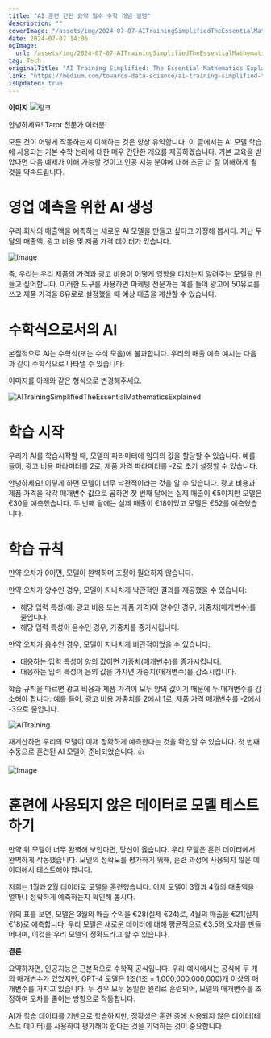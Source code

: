 ```yaml
---
title: "AI 훈련 간단 요약 필수 수학 개념 설명"
description: ""
coverImage: "/assets/img/2024-07-07-AITrainingSimplifiedTheEssentialMathematicsExplained_0.png"
date: 2024-07-07 14:06
ogImage: 
  url: /assets/img/2024-07-07-AITrainingSimplifiedTheEssentialMathematicsExplained_0.png
tag: Tech
originalTitle: "AI Training Simplified: The Essential Mathematics Explained"
link: "https://medium.com/towards-data-science/ai-training-simplified-the-essential-mathematics-explained-3a94ebeb4a3e"
isUpdated: true
---
```






**이미지**
![링크](/assets/img/2024-07-07-AITrainingSimplifiedTheEssentialMathematicsExplained_0.png)

안녕하세요! Tarot 전문가 여러분! 

모든 것이 어떻게 작동하는지 이해하는 것은 항상 유익합니다. 이 글에서는 AI 모델 학습에 사용되는 기본 수학 논리에 대한 매우 간단한 개요를 제공하겠습니다. 기본 교육을 받았다면 다음 예제가 이해 가능할 것이고 인공 지능 분야에 대해 조금 더 잘 이해하게 될 것을 약속드립니다.

# 영업 예측을 위한 AI 생성

우리 회사의 매출액을 예측하는 새로운 AI 모델을 만들고 싶다고 가정해 봅시다. 지난 두 달의 매출액, 광고 비용 및 제품 가격 데이터가 있습니다.

<div class="content-ad"></div>

![Image](/assets/img/2024-07-07-AITrainingSimplifiedTheEssentialMathematicsExplained_1.png)

즉, 우리는 우리 제품의 가격과 광고 비용이 어떻게 영향을 미치는지 알려주는 모델을 만들고 싶어합니다. 이러한 도구를 사용하면 마케팅 전문가는 예를 들어 광고에 50유로를 쓰고 제품 가격을 6유로로 설정했을 때 예상 매출을 계산할 수 있습니다.

# 수학식으로서의 AI

본질적으로 AI는 수학식(또는 수식 모음)에 불과합니다. 우리의 매출 예측 예시는 다음과 같이 수학식으로 나타낼 수 있습니다:

<div class="content-ad"></div>

이미지를 아래와 같은 형식으로 변경해주세요.


![AITrainingSimplifiedTheEssentialMathematicsExplained](/assets/img/2024-07-07-AITrainingSimplifiedTheEssentialMathematicsExplained_2.png)


# 학습 시작

우리가 AI를 학습시작할 때, 모델의 파라미터에 임의의 값을 할당할 수 있습니다. 예를 들어, 광고 비용 파라미터를 2로, 제품 가격 파라미터를 -2로 초기 설정할 수 있습니다.

<div class="content-ad"></div>

안녕하세요! 이렇게 하면 모델이 너무 낙관적이라는 것을 알 수 있습니다. 광고 비용과 제품 가격을 각각 매개변수 값으로 곱하면 첫 번째 달에는 실제 매출이 €5이지만 모델은 €30을 예측했습니다. 두 번째 달에는 실제 매출이 €18이었고 모델은 €52를 예측했습니다.

# 학습 규칙

<div class="content-ad"></div>

만약 오차가 0이면, 모델이 완벽하며 조정이 필요하지 않습니다.

만약 오차가 양수인 경우, 모델이 지나치게 낙관적인 결과를 제공했을 수 있습니다:

- 해당 입력 특성(예: 광고 비용 또는 제품 가격)이 양수인 경우, 가중치(매개변수)를 줄입니다.
- 해당 입력 특성이 음수인 경우, 가중치를 증가시킵니다.

만약 오차가 음수인 경우, 모델이 지나치게 비관적이었을 수 있습니다:

<div class="content-ad"></div>

- 대응하는 입력 특성이 양의 값이면 가중치(매개변수)를 증가시킵니다.
- 대응하는 입력 특성이 음의 값을 가지면 가중치(매개변수)를 감소시킵니다.

학습 규칙을 따르면 광고 비용과 제품 가격이 모두 양의 값이기 때문에 두 매개변수를 감소해야 합니다. 예를 들어, 광고 비용 가중치를 2에서 1로, 제품 가격 매개변수를 -2에서 -3으로 줄입니다.

![AITraining](/assets/img/2024-07-07-AITrainingSimplifiedTheEssentialMathematicsExplained_5.png)

재계산하면 우리의 모델이 이제 정확하게 예측한다는 것을 확인할 수 있습니다. 첫 번째 수동으로 훈련된 AI 모델이 준비되었습니다. 👍

<div class="content-ad"></div>

![Image](/assets/img/2024-07-07-AITrainingSimplifiedTheEssentialMathematicsExplained_6.png)

# 훈련에 사용되지 않은 데이터로 모델 테스트하기

만약 위 모델이 너무 완벽해 보인다면, 당신이 옳습니다. 우리 모델은 훈련 데이터에서 완벽하게 작동했습니다. 모델의 정확도를 평가하기 위해, 훈련 과정에 사용되지 않은 데이터에서 테스트해야 합니다.

저희는 1월과 2월 데이터로 모델을 훈련했습니다. 이제 모델이 3월과 4월의 매출액을 얼마나 정확하게 예측하는지 확인해 봅시다.

<div class="content-ad"></div>

위의 표를 보면, 모델은 3월의 매출 수익을 €28(실제 €24)로, 4월의 매출을 €21(실제 €18)로 예측합니다. 우리 모델은 새로운 데이터에 대해 평균적으로 €3.5의 오차를 만들어내며, 이것을 우리 모델의 정확도라고 할 수 있습니다.

**결론**

요약하자면, 인공지능은 근본적으로 수학적 공식입니다. 우리 예시에서는 공식에 두 개의 매개변수가 있었지만, GPT-4 모델은 1조(1조 = 1,000,000,000,000)개 이상의 매개변수를 가지고 있습니다. 두 경우 모두 동일한 원리로 훈련되어, 모델의 매개변수를 조정하여 오차를 줄이는 방향으로 작동합니다.

<div class="content-ad"></div>

AI가 학습 데이터를 기반으로 학습하지만, 정확성은 훈련 중에 사용되지 않은 데이터(테스트 데이터)를 사용하여 평가해야 한다는 것을 기억하는 것이 중요합니다.